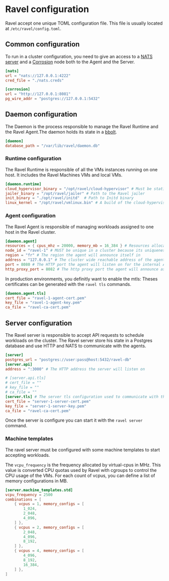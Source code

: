 # Ravel configuration

Ravel accept one unique TOML configuration file.
This file is usually located at `/etc/ravel/config.toml`.

## Common configuration

To run in a cluster configuration, you need to give an access to a [NATS server](https://docs.nats.io/running-a-nats-service/introduction) and a [Corrosion](./databases.md) node both to the Agent and the Server.

```toml
[nats]
url = "nats://127.0.0.1:4222"
cred_file = "./nats.creds"

[corrosion]
url = "http://127.0.0.1:8081"
pg_wire_addr = "postgres://127.0.0.1:5432"
```

## Daemon configuration

The Daemon is the process responsible to manage the Ravel Runtime and the  Ravel Agent.The daemon holds its state in a [bbolt](https://github.com/etcd-io/bbolt).

```toml
[daemon]
database_path = "/var/lib/ravel/daemon.db"
```

### Runtime configuration

The Ravel Runtime is responsible of all the VMs instances running on one host. It includes the Ravel Machines VMs and local VMs.

```toml
[daemon.runtime]
cloud_hypervisor_binary = "/opt/ravel/cloud-hypervisor" # Must be statically linked 
jailer_binary = "/opt/ravel/jailer" # Path to the Ravel jailer
init_binary = "./opt/ravel/initd"  # Path to Initd binary
linux_kernel = "/opt/ravel/vmlinux.bin" # A build of the cloud-hypervisor linux kernel
```

### Agent configuration

The Ravel Agent is responsible of managing workloads assigned to one host in the Ravel cluster.


```toml
[daemon.agent]
resources = { cpus_mhz = 20000, memory_mb = 16_384 } # Resources allocatable by the agent
node_id = "ravel-1" # MUST be unique in a cluster because its uniqueness is not enforced.
region = "fr" # The region the agent will announce itself in
address = "127.0.0.1" # The cluster wide reachable address of the agent
port = 8080 # The HTTP port the agent will listen on for the internal API
http_proxy_port = 8082 # The http proxy port the agent will announce as available to reach local VMs
```

In production environments, you definitly want to enable the mtls:
Theses certificates can be generated with the `ravel tls` commands.

```toml
[daemon.agent.tls]
cert_file = "ravel-1-agent-cert.pem"
key_file = "ravel-1-agent-key.pem"
ca_file = "ravel-ca-cert.pem"
```


## Server configuration

The Ravel server is responsible to accept API requests to schedule workloads on the cluster. The Ravel server store his state in a Postgres database and use HTTP and NATS to communicate with the agents.


```toml
[server]
postgres_url = "postgres://user:pass@host:5432/ravel-db" 
[server.api]
address = ":3000" # The HTTP address the server will listen on

# [server.api.tls]
# cert_file = ""
# key_file = ""
# ca_file = ""
[server.tls] # The server tls configuration used to communicate with the agents
cert_file = "server-1-server-cert.pem"
key_file = "server-1-server-key.pem"
ca_file = "ravel-ca-cert.pem"
```

Once the server is configure you can start it with the `ravel server` command.


### Machine templates

The ravel server must be configured with some machine templates to start accepting workloads.

The `vcpu_frequency` is the frequency allocated by virtual-cpus in MHz. This value is converted CPU quotas used by Ravel with cgroups to control the CPU usage of the VMs.
For each count of vcpus, you can define a list of memory configurations in MB.

```toml
[server.machine_templates.std]
vcpu_frequency = 2500
combinations = [
    { vcpus = 1, memory_configs = [
        1_024,
        2_048,
        4_096,
    ] },
    { vcpus = 2, memory_configs = [
        2_048,
        4_096,
        8_192,
    ] },
    { vcpus = 4, memory_configs = [
        4_096,
        8_192,
        16_384,
    ] },
]
```